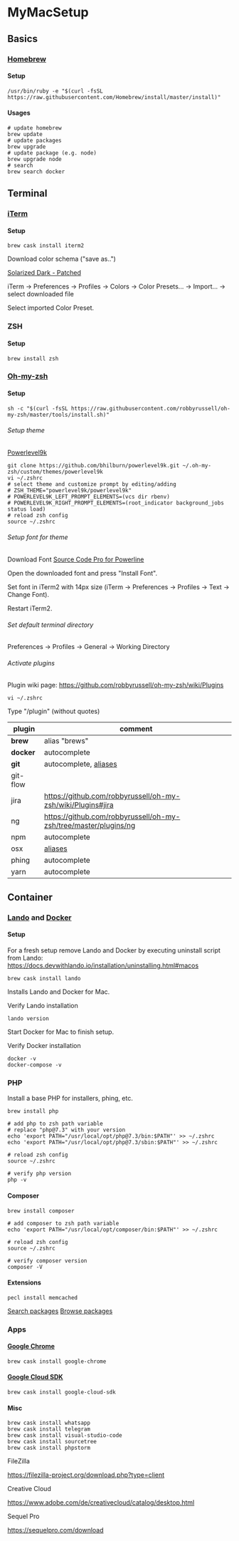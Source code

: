 # MyMacSetup

## Basics

### [Homebrew](https://brew.sh/)

#### Setup

```
/usr/bin/ruby -e "$(curl -fsSL https://raw.githubusercontent.com/Homebrew/install/master/install)"
```  
#### Usages

```
# update homebrew
brew update
# update packages
brew upgrade
# update package (e.g. node)
brew upgrade node
# search
brew search docker
```


## Terminal

### [iTerm](https://www.iterm2.com)

#### Setup

```
brew cask install iterm2
```

Download color schema ("save as..")

[Solarized Dark - Patched](https://raw.githubusercontent.com/mbadolato/iTerm2-Color-Schemes/master/schemes/Solarized%20Dark%20-%20Patched.itermcolors)

iTerm → Preferences → Profiles → Colors → Color Presets... → Import... → select downloaded file

Select imported Color Preset.

### ZSH

#### Setup

```
brew install zsh
```

### [Oh-my-zsh](https://ohmyz.sh/)

#### Setup

```
sh -c "$(curl -fsSL https://raw.githubusercontent.com/robbyrussell/oh-my-zsh/master/tools/install.sh)"
```

###### Setup theme

[Powerlevel9k](https://github.com/bhilburn/powerlevel9k)
```
git clone https://github.com/bhilburn/powerlevel9k.git ~/.oh-my-zsh/custom/themes/powerlevel9k
vi ~/.zshrc
# select theme and customize prompt by editing/adding
# ZSH_THEME="powerlevel9k/powerlevel9k"
# POWERLEVEL9K_LEFT_PROMPT_ELEMENTS=(vcs dir rbenv)
# POWERLEVEL9K_RIGHT_PROMPT_ELEMENTS=(root_indicator background_jobs status load)
# reload zsh config
source ~/.zshrc
```

###### Setup font for theme

Download Font [Source Code Pro for Powerline](https://github.com/powerline/fonts/blob/master/SourceCodePro/Source%20Code%20Pro%20for%20Powerline.otf)

Open the downloaded font and press "Install Font".

Set font in iTerm2 with 14px size (iTerm → Preferences → Profiles → Text → Change Font).

Restart iTerm2.

###### Set default terminal directory

Preferences → Profiles → General → Working Directory

###### Activate plugins

Plugin wiki page: https://github.com/robbyrussell/oh-my-zsh/wiki/Plugins
```
vi ~/.zshrc
```
Type "/plugin" (without quotes)

| plugin | comment |
| --- | --- |
| **brew** | alias "brews" |
| **docker** | autocomplete |
| **git** | autocomplete, [aliases](https://github.com/robbyrussell/oh-my-zsh/wiki/Plugin:git#aliases) |
| git-flow |  |
| jira | https://github.com/robbyrussell/oh-my-zsh/wiki/Plugins#jira |
| ng | https://github.com/robbyrussell/oh-my-zsh/tree/master/plugins/ng |
| npm | autocomplete |
| osx | [aliases](https://github.com/robbyrussell/oh-my-zsh/tree/master/plugins/osx#commands) |
| phing | autocomplete |
| yarn | autocomplete |

## Container

### [Lando](https://docs.devwithlando.io/) and [Docker](https://www.docker.com/)

#### Setup

For a fresh setup remove Lando and Docker by executing uninstall script from Lando:
https://docs.devwithlando.io/installation/uninstalling.html#macos

```
brew cask install lando
```

Installs Lando and Docker for Mac.

Verify Lando installation

```
lando version
```

Start Docker for Mac to finish setup.

Verify Docker installation

```
docker -v
docker-compose -v
```

### PHP

Install a base PHP for installers, phing, etc.

```
brew install php

# add php to zsh path variable
# replace "php@7.3" with your version
echo 'export PATH="/usr/local/opt/php@7.3/bin:$PATH"' >> ~/.zshrc
echo 'export PATH="/usr/local/opt/php@7.3/sbin:$PATH"' >> ~/.zshrc

# reload zsh config
source ~/.zshrc

# verify php version
php -v

```

#### Composer

```
brew install composer

# add composer to zsh path variable
echo 'export PATH="/usr/local/opt/composer/bin:$PATH"' >> ~/.zshrc

# reload zsh config
source ~/.zshrc

# verify composer version
composer -V

```

#### Extensions
```
pecl install memcached
```

[Search packages](https://pecl.php.net/package-search.php)
[Browse packages](https://pecl.php.net/packages.php)

### Apps

#### [Google Chrome](https://www.google.de/chrome)

```
brew cask install google-chrome
```

#### [Google Cloud SDK](https://cloud.google.com/sdk)

```
brew cask install google-cloud-sdk
```

#### Misc

```
brew cask install whatsapp
brew cask install telegram
brew cask install visual-studio-code
brew cask install sourcetree
brew cask install phpstorm
```

FileZilla

https://filezilla-project.org/download.php?type=client

Creative Cloud

https://www.adobe.com/de/creativecloud/catalog/desktop.html

Sequel Pro

https://sequelpro.com/download
